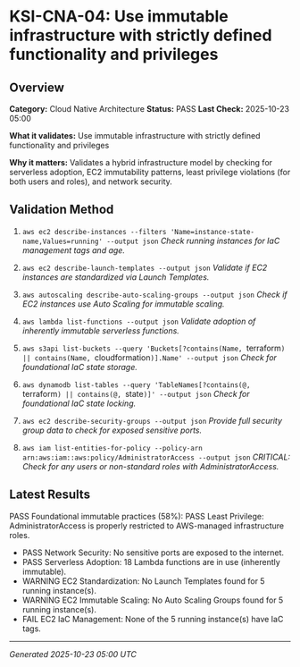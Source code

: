 # KSI-CNA-04: Use immutable infrastructure with strictly defined functionality and privileges

## Overview

**Category:** Cloud Native Architecture
**Status:** PASS
**Last Check:** 2025-10-23 05:00

**What it validates:** Use immutable infrastructure with strictly defined functionality and privileges

**Why it matters:** Validates a hybrid infrastructure model by checking for serverless adoption, EC2 immutability patterns, least privilege violations (for both users and roles), and network security.

## Validation Method

1. `aws ec2 describe-instances --filters 'Name=instance-state-name,Values=running' --output json`
   *Check running instances for IaC management tags and age.*

2. `aws ec2 describe-launch-templates --output json`
   *Validate if EC2 instances are standardized via Launch Templates.*

3. `aws autoscaling describe-auto-scaling-groups --output json`
   *Check if EC2 instances use Auto Scaling for immutable scaling.*

4. `aws lambda list-functions --output json`
   *Validate adoption of inherently immutable serverless functions.*

5. `aws s3api list-buckets --query 'Buckets[?contains(Name, `terraform`) || contains(Name, `cloudformation`)].Name' --output json`
   *Check for foundational IaC state storage.*

6. `aws dynamodb list-tables --query 'TableNames[?contains(@, `terraform`) || contains(@, `state`)]' --output json`
   *Check for foundational IaC state locking.*

7. `aws ec2 describe-security-groups --output json`
   *Provide full security group data to check for exposed sensitive ports.*

8. `aws iam list-entities-for-policy --policy-arn arn:aws:iam::aws:policy/AdministratorAccess --output json`
   *CRITICAL: Check for any users or non-standard roles with AdministratorAccess.*

## Latest Results

PASS Foundational immutable practices (58%): PASS Least Privilege: AdministratorAccess is properly restricted to AWS-managed infrastructure roles.
- PASS Network Security: No sensitive ports are exposed to the internet.
- PASS Serverless Adoption: 18 Lambda functions are in use (inherently immutable).
- WARNING EC2 Standardization: No Launch Templates found for 5 running instance(s).
- WARNING EC2 Immutable Scaling: No Auto Scaling Groups found for 5 running instance(s).
- FAIL EC2 IaC Management: None of the 5 running instance(s) have IaC tags.

---
*Generated 2025-10-23 05:00 UTC*